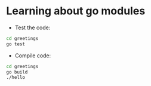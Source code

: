 # Learning about go modules

- Test the code:

```sh
cd greetings
go test
```

- Compile code:

```sh
cd greetings
go build
./hello
```
